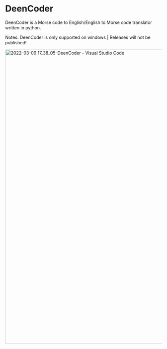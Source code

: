 # DeenCoder
DeenCoder is a Morse code to English/English to Morse code translator written in python.

Notes: 
DeenCoder is only supported on windows
|
Releases will not be published!

<img width="947" alt="2022-03-09 17_38_05-DeenCoder - Visual Studio Code" src="https://user-images.githubusercontent.com/63617447/157557753-d1586efa-a844-4b68-856c-fc43d65fd7f3.png">
